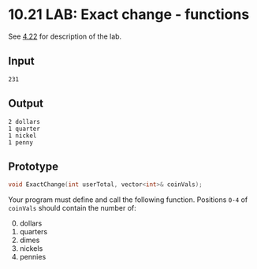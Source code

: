 # 10.21 LAB: Exact change - functions
See [4.22] for description of the lab.

## Input
```
231
```

## Output
```
2 dollars
1 quarter
1 nickel
1 penny
```

## Prototype
```cpp
void ExactChange(int userTotal, vector<int>& coinVals);
```
Your program must define and call the following function.
Positions `0-4` of `coinVals` should contain the number of:

0. dollars
1. quarters
2. dimes
3. nickels
4. pennies

[4.22]: ../../04-branches/4.22-optional-exact-change/README.md